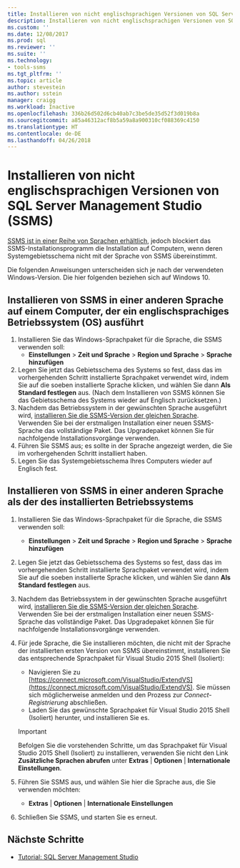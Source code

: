 ```yaml
---
title: Installieren von nicht englischsprachigen Versionen von SQL Server Management Studio (SSMS) | Microsoft-Dokumentation
description: Installieren von nicht englischsprachigen Versionen von SQL Server Management Studio (SSMS)
ms.custom: ''
ms.date: 12/08/2017
ms.prod: sql
ms.reviewer: ''
ms.suite: ''
ms.technology:
- tools-ssms
ms.tgt_pltfrm: ''
ms.topic: article
author: stevestein
ms.author: sstein
manager: craigg
ms.workload: Inactive
ms.openlocfilehash: 336b26d502d6cb40ab7c3be5de35d52f3d019b8a
ms.sourcegitcommit: a85a46312acf8b5a59a8a900310cf088369c4150
ms.translationtype: HT
ms.contentlocale: de-DE
ms.lasthandoff: 04/26/2018
---
```

# <a name="install-non-english-language-versions-of-sql-server-management-studio-ssms"></a>Installieren von nicht englischsprachigen Versionen von SQL Server Management Studio (SSMS) 

[SSMS ist in einer Reihe von Sprachen erhältlich](download-sql-server-management-studio-ssms.md#available-languages), jedoch blockiert das SSMS-Installationsprogramm die Installation auf Computern, wenn deren Systemgebietsschema nicht mit der Sprache von SSMS übereinstimmt. 

Die folgenden Anweisungen unterscheiden sich je nach der verwendeten Windows-Version. Die hier folgenden beziehen sich auf Windows 10.

## <a name="install-non-english-ssms-on-a-computer-running-an-english-operating-system-os"></a>Installieren von SSMS in einer anderen Sprache auf einem Computer, der ein englischsprachiges Betriebssystem (OS) ausführt

1. Installieren Sie das Windows-Sprachpaket für die Sprache, die SSMS verwenden soll: 
   - **Einstellungen** > **Zeit und Sprache** > **Region und Sprache** > **Sprache hinzufügen** 
2. Legen Sie jetzt das Gebietsschema des Systems so fest, dass das im vorhergehenden Schritt installierte Sprachpaket verwendet wird, indem Sie auf die soeben installierte Sprache klicken, und wählen Sie dann **Als Standard festlegen** aus. (Nach dem Installieren von SSMS können Sie das Gebietsschema des Systems wieder auf Englisch zurücksetzen.)
3. Nachdem das Betriebssystem in der gewünschten Sprache ausgeführt wird, [installieren Sie die SSMS-Version der gleichen Sprache](download-sql-server-management-studio-ssms.md#available-languages). Verwenden Sie bei der erstmaligen Installation einer neuen SSMS-Sprache das vollständige Paket. Das Upgradepaket können Sie für nachfolgende Installationsvorgänge verwenden.
4. Führen Sie SSMS aus; es sollte in der Sprache angezeigt werden, die Sie im vorhergehenden Schritt installiert haben.
5. Legen Sie das Systemgebietsschema Ihres Computers wieder auf Englisch fest.

## <a name="install-ssms-in-a-language-other-than-the-language-of-the-installed-os"></a>Installieren von SSMS in einer anderen Sprache als der des installierten Betriebssystems

1. Installieren Sie das Windows-Sprachpaket für die Sprache, die SSMS verwenden soll: 
   - **Einstellungen** > **Zeit und Sprache** > **Region und Sprache** > **Sprache hinzufügen** 
2. Legen Sie jetzt das Gebietsschema des Systems so fest, dass das im vorhergehenden Schritt installierte Sprachpaket verwendet wird, indem Sie auf die soeben installierte Sprache klicken, und wählen Sie dann **Als Standard festlegen** aus. 
3. Nachdem das Betriebssystem in der gewünschten Sprache ausgeführt wird, [installieren Sie die SSMS-Version der gleichen Sprache](download-sql-server-management-studio-ssms.md#available-languages). Verwenden Sie bei der erstmaligen Installation einer neuen SSMS-Sprache das vollständige Paket. Das Upgradepaket können Sie für nachfolgende Installationsvorgänge verwenden.
4. Für jede Sprache, die Sie installieren möchten, die nicht mit der Sprache der installierten ersten Version von SSMS übereinstimmt, installieren Sie das entsprechende Sprachpaket für Visual Studio 2015 Shell (Isoliert):
   - Navigieren Sie zu [https://connect.microsoft.com/VisualStudio/ExtendVS](https://connect.microsoft.com/VisualStudio/ExtendVS). Sie müssen sich möglicherweise anmelden und den Prozess zur *Connect-Registrierung* abschließen.
   - Laden Sie das gewünschte Sprachpaket für Visual Studio 2015 Shell (Isoliert) herunter, und installieren Sie es.

   > [!IMPORTANT]
   > Befolgen Sie die vorstehenden Schritte, um das Sprachpaket für Visual Studio 2015 Shell (Isoliert) zu installieren, verwenden Sie nicht den Link **Zusätzliche Sprachen abrufen** unter **Extras** | **Optionen** | **Internationale Einstellungen**. 

5. Führen Sie SSMS aus, und wählen Sie hier die Sprache aus, die Sie verwenden möchten:
   - **Extras** | **Optionen** | **Internationale Einstellungen**
1. Schließen Sie SSMS, und starten Sie es erneut.

## <a name="next-steps"></a>Nächste Schritte

- [Tutorial: SQL Server Management Studio](https://docs.microsoft.com/sql/ssms/tutorials/tutorial-sql-server-management-studio)